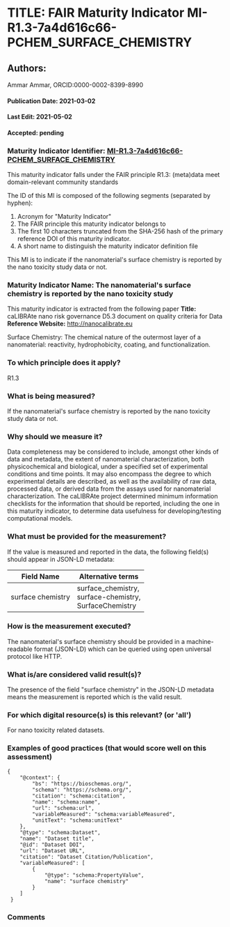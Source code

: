 # TITLE: FAIR Maturity Indicator MI-R1.3-7a4d616c66-PCHEM_SURFACE_CHEMISTRY

## Authors: 
Ammar Ammar, ORCID:0000-0002-8399-8990

#### Publication Date: 2021-03-02
#### Last Edit: 2021-05-02
#### Accepted: pending

### Maturity Indicator Identifier: [MI-R1.3-7a4d616c66-PCHEM_SURFACE_CHEMISTRY](https://w3id.org/fair/maturity_indicator/terms/Gen2/MI-R1.3-7a4d616c66-PCHEM_SURFACE_CHEMISTRY)

This maturity indicator falls under the FAIR principle R1.3:
(meta)data meet domain-relevant community standards

The ID of this MI is composed of the following segments (separated by hyphen):
1. Acronym for "Maturity Indicator"
1. The FAIR principle this maturity indicator belongs to
1. The first 10 characters truncated from the SHA-256 hash of the primary reference DOI of this maturity indicator.
1. A short name to distinguish the maturity indicator definition file

This MI is to indicate if the nanomaterial's surface chemistry is reported by the nano toxicity study data or not.

### Maturity Indicator Name:  The nanomaterial's surface chemistry is reported by the nano toxicity study

This maturity indicator is extracted from the following paper 
**Title:** caLIBRAte nano risk governance D5.3 document on quality criteria for Data
**Reference Website:** http://nanocalibrate.eu

Surface Chemistry: The chemical nature of the outermost layer of a nanomaterial: reactivity, hydrophobicity, coating, and functionalization.

### To which principle does it apply?  
R1.3

### What is being measured?
If the nanomaterial's surface chemistry is reported by the nano toxicity study data or not.

### Why should we measure it?
Data completeness may be considered to include, amongst other kinds of data and metadata, the 
extent of nanomaterial characterization, both physicochemical and biological, under a specified set
of experimental conditions and time points. It may also encompass the degree to which experimental
details are described, as well as the availability of raw data, processed data, or derived data from
the assays used for nanomaterial characterization. The caLIBRAte project determined minimum information checklists for the information that should be reported,
including the one in this maturity indicator, to determine data usefulness for developing/testing computational models.

### What must be provided for the measurement?
If the value is measured and reported in the data, the following field(s) should appear in JSON-LD metadata: 

| Field Name         | Alternative terms                                             |
| ------------------ | ------------------------------------------------------------- |
| surface chemistry  | surface_chemistry,<br>surface-chemistry,<br>SurfaceChemistry  |

### How is the measurement executed?
The nanomaterial's surface chemistry should be provided in a machine-readable format (JSON-LD) which can be queried using open universal protocol like HTTP.

### What is/are considered valid result(s)?
The presence of the field "surface chemistry" in the JSON-LD metadata means the measurement is reported which is the valid result.

### For which digital resource(s) is this relevant? (or 'all')
For nano toxicity related datasets.  

### Examples of good practices (that would score well on this assessment)
```{json}
{
 	"@context": {
 		"bs": "https://bioschemas.org/",
 		"schema": "https://schema.org/",
 		"citation": "schema:citation",
 		"name": "schema:name",
 		"url": "schema:url",
 		"variableMeasured": "schema:variableMeasured",
 		"unitText": "schema:unitText"
 	},
 	"@type": "schema:Dataset",
 	"name": "Dataset title",
 	"@id": "Dataset DOI",
 	"url": "Dataset URL",
 	"citation": "Dataset Citation/Publication",
 	"variableMeasured": [
 		{
 			"@type": "schema:PropertyValue",
 			"name": "surface chemistry"
 		}
 	]
 }
```

### Comments

